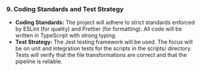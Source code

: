 ### 9. Coding Standards and Test Strategy

- **Coding Standards:** The project will adhere to strict standards enforced by ESLint (for quality) and Prettier (for formatting). All code will be written in TypeScript with strong typing.
- **Test Strategy:** The Jest testing framework will be used. The focus will be on unit and integration tests for the scripts in the scripts/ directory. Tests will verify that the file transformations are correct and that the pipeline is reliable.
